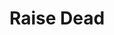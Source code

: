 ---
title: "Raise Dead"
permalink: /spells/raise-dead/
tags:
  - Spell
  - 5th Level
  - Necromancy
available_for:
  - Bard
  - Cleric
  - Paladin
level: "5th Level"
school: "Necromancy"
range: "Touch"
comp:
  - V
  - S
  - M
material: "a diamond worth at least 500gp, which the spell consumes."
cast_time: "1 Hour"
description: |
  You return a dead creature you touch to life, provided that it has been dead no longer than 10 days. If the creature's soul is both willing and at liberty to rejoin the body, the creature returns to life with 1 hit point.

  This spell also neutralizes any poisons and cures nonmagical diseases that affected the creature at the time it died. This spell doesn't, however, remove magical diseases, curses, or similar effects; if these aren't first removed prior to casting the spell, they take effect when the creature returns to life. The spell can't return an undead creature to life.

  This spell closes all mortal wounds, but it doesn't restore missing body parts. If the creature is lacking body parts or organs integral for its survival--its head, for instance--the spell automatically fails.

  Coming back from the dead is an ordeal. The target takes a -4 penalty to all attack rolls, saving throws, and ability checks. Every time the target finishes a long rest, the penalty is reduced by 1 until it disappears.
excerpt: "You return a dead creature you touch to life, provided that it has been dead no longer than 10 days."
source: "Basic Rules"
---